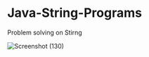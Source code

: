 # Java-String-Programs
Problem solving on Stirng

![Screenshot (130)](https://user-images.githubusercontent.com/65214722/91653524-5f7e7e80-eabf-11ea-96b2-fc209cb9200e.png)
